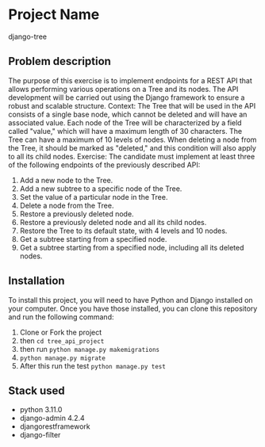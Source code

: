# Project Name

django-tree

## Problem description

The purpose of this exercise is to implement endpoints for a REST API that allows performing various operations on a Tree and its nodes. The API development will be carried out using the Django framework to ensure a robust and scalable structure.
Context:
The Tree that will be used in the API consists of a single base node, which cannot be deleted and will have an associated value. Each node of the Tree will be characterized by a field called "value," which will have a maximum length of 30 characters. The Tree can have a maximum of 10 levels of nodes. When deleting a node from the Tree, it should be marked as "deleted," and this condition will also apply to all its child nodes.
Exercise:
The candidate must implement at least three of the following endpoints of the previously described API:
1.  Add a new node to the Tree.
2. Add a new subtree to a specific node of the Tree.
3. Set the value of a particular node in the Tree.
4.  Delete a node from the Tree.
5. Restore a previously deleted node.
6. Restore a previously deleted node and all its child nodes.
7. Restore the Tree to its default state, with 4 levels and 10 nodes.
8. Get a subtree starting from a specified node.
9. Get a subtree starting from a specified node, including all its deleted nodes.

## Installation

To install this project, you will need to have Python and Django installed on your computer. Once you have those installed, you can clone this repository and run the following command:
  1. Clone or Fork the project
  2. then `cd tree_api_project`
  3. then run `python manage.py makemigrations`
  4. `python manage.py migrate`
  5. After this run the test `python manage.py test`
  
  
## Stack used
- python 3.11.0
- django-admin 4.2.4
- djangorestframework 
- django-filter
